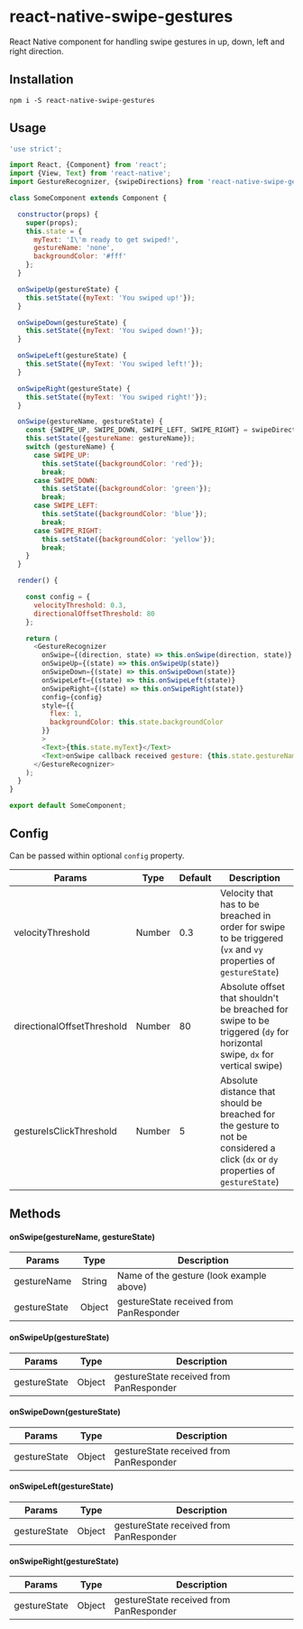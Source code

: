 # react-native-swipe-gestures

React Native component for handling swipe gestures in up, down, left and right direction.

## Installation

`npm i -S react-native-swipe-gestures`

## Usage

```javascript
'use strict';

import React, {Component} from 'react';
import {View, Text} from 'react-native';
import GestureRecognizer, {swipeDirections} from 'react-native-swipe-gestures';

class SomeComponent extends Component {

  constructor(props) {
    super(props);
    this.state = {
      myText: 'I\'m ready to get swiped!',
      gestureName: 'none',
      backgroundColor: '#fff'
    };
  }

  onSwipeUp(gestureState) {
    this.setState({myText: 'You swiped up!'});
  }

  onSwipeDown(gestureState) {
    this.setState({myText: 'You swiped down!'});
  }

  onSwipeLeft(gestureState) {
    this.setState({myText: 'You swiped left!'});
  }

  onSwipeRight(gestureState) {
    this.setState({myText: 'You swiped right!'});
  }

  onSwipe(gestureName, gestureState) {
    const {SWIPE_UP, SWIPE_DOWN, SWIPE_LEFT, SWIPE_RIGHT} = swipeDirections;
    this.setState({gestureName: gestureName});
    switch (gestureName) {
      case SWIPE_UP:
        this.setState({backgroundColor: 'red'});
        break;
      case SWIPE_DOWN:
        this.setState({backgroundColor: 'green'});
        break;
      case SWIPE_LEFT:
        this.setState({backgroundColor: 'blue'});
        break;
      case SWIPE_RIGHT:
        this.setState({backgroundColor: 'yellow'});
        break;
    }
  }

  render() {

    const config = {
      velocityThreshold: 0.3,
      directionalOffsetThreshold: 80
    };

    return (
      <GestureRecognizer
        onSwipe={(direction, state) => this.onSwipe(direction, state)}
        onSwipeUp={(state) => this.onSwipeUp(state)}
        onSwipeDown={(state) => this.onSwipeDown(state)}
        onSwipeLeft={(state) => this.onSwipeLeft(state)}
        onSwipeRight={(state) => this.onSwipeRight(state)}
        config={config}
        style={{
          flex: 1,
          backgroundColor: this.state.backgroundColor
        }}
        >
        <Text>{this.state.myText}</Text>
        <Text>onSwipe callback received gesture: {this.state.gestureName}</Text>
      </GestureRecognizer>
    );
  }
}

export default SomeComponent;
```

## Config

Can be passed within optional `config` property.

| Params                     | Type          | Default | Description  |
| -------------------------- |:-------------:| ------- | ------------ |
| velocityThreshold          | Number        | 0.3     | Velocity that has to be breached in order for swipe to be triggered (`vx` and `vy` properties of `gestureState`) |
| directionalOffsetThreshold | Number        | 80      | Absolute offset that shouldn't be breached for swipe to be triggered (`dy` for horizontal swipe, `dx` for vertical swipe) |
| gestureIsClickThreshold    | Number        | 5       | Absolute distance that should be breached for the gesture to not be considered a click (`dx` or `dy` properties of `gestureState`) |

## Methods

#### onSwipe(gestureName, gestureState)

| Params        | Type          | Description  |
| ------------- |:-------------:| ------------ |
| gestureName   | String        | Name of the gesture (look example above) |
| gestureState  | Object        | gestureState received from PanResponder  |


#### onSwipeUp(gestureState)

| Params        | Type          | Description  |
| ------------- |:-------------:| ------------ |
| gestureState  | Object        | gestureState received from PanResponder  |

#### onSwipeDown(gestureState)

| Params        | Type          | Description  |
| ------------- |:-------------:| ------------ |
| gestureState  | Object        | gestureState received from PanResponder  |

#### onSwipeLeft(gestureState)

| Params        | Type          | Description  |
| ------------- |:-------------:| ------------ |
| gestureState  | Object        | gestureState received from PanResponder  |

#### onSwipeRight(gestureState)

| Params        | Type          | Description  |
| ------------- |:-------------:| ------------ |
| gestureState  | Object        | gestureState received from PanResponder  |
